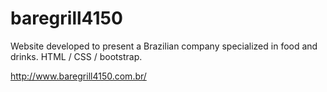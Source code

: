 # baregrill4150

Website developed to present a Brazilian company specialized in food and drinks. HTML / CSS / bootstrap.

http://www.baregrill4150.com.br/
